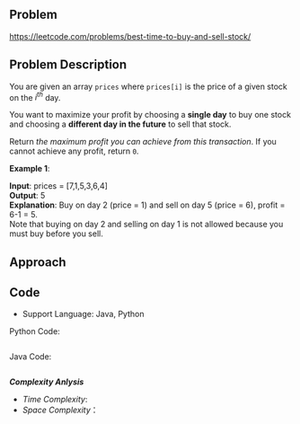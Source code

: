 ## Problem

https://leetcode.com/problems/best-time-to-buy-and-sell-stock/

## Problem Description
You are given an array `prices` where `prices[i]` is the price of a given stock on the $i^{th}$ day.

You want to maximize your profit by choosing a **single day** to buy one stock and choosing a **different day in the future** to sell that stock.

Return *the maximum profit you can achieve from this transaction*. If you cannot achieve any profit, return `0`.

 

**Example 1**:

**Input**: prices = [7,1,5,3,6,4]  </br>
**Output**: 5  </br>
**Explanation**: Buy on day 2 (price = 1) and sell on day 5 (price = 6), profit = 6-1 = 5.  </br>
Note that buying on day 2 and selling on day 1 is not allowed because you must buy before you sell.




## Approach

## Code

- Support Language: Java, Python

Python Code:

```py

```

Java Code:

```

```

**_Complexity Anlysis_**

- _Time Complexity_: 
- _Space Complexity_：
